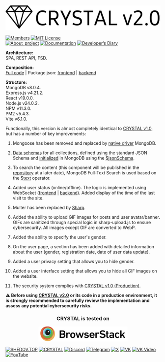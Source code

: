 [<img src="https://raw.githubusercontent.com/CrystalSystems/crystal-v2.0/refs/heads/main/assets/crystal-v2.0_logo.png">](https://shedov.top/description-and-capabilities-of-crystal-v2-0/)


[![Members](https://img.shields.io/badge/dynamic/json?style=for-the-badge&label=&logo=discord&logoColor=white&labelColor=black&color=%23f3f3f3&query=$.approximate_member_count&url=https%3A%2F%2Fdiscord.com%2Fapi%2Finvites%2FENB7RbxVZE%3Fwith_counts%3Dtrue)](https://discord.gg/ENB7RbxVZE)&nbsp;[![MIT License](https://img.shields.io/badge/license-MIT-blue.svg?style=for-the-badge&logo=5865F2&logoColor=black&labelColor=black&color=%23f3f3f3)](https://github.com/CrystalSystems/crystal-v2.0/blob/main/LICENSE)<br/>
[![About_project](https://img.shields.io/badge/About_project-black?style=for-the-badge)](https://shedov.top/about-the-crystal-project)&nbsp;[![Documentation](https://img.shields.io/badge/Documentation-black?style=for-the-badge)](https://shedov.top/documentation-crystal/)&nbsp;[![Developer’s Diary](https://img.shields.io/badge/Developer’s_Diary-black?style=for-the-badge)](https://shedov.top/category/crystal/crystal-developers-diary/)

**Architecture:** <br/>
SPA, REST API, FSD.

**Composition:** <br/>
[Full code](https://github.com/CrystalSystems/crystal-v2.0/) | Package.json: [frontend](https://github.com/CrystalSystems/crystal-v2.0/blob/main/frontend/package.json) | [backend](https://github.com/CrystalSystems/crystal-v2.0/blob/main/backend/package.json)<br/>

**Structure:** <br/>
MongoDB v8.0.4.<br/>
Express.js v4.21.2.<br/>
React v19.0.0.<br/>
Node.js v24.0.2.<br/>
NPM v11.3.0.<br/>
PM2 v5.4.3.<br/>
Vite v6.1.0.<br/>

Functionally, this version is almost completely identical to [CRYSTAL v1.0](https://shedov.top/description-and-capabilities-of-crystal-v1-0/), but has a number of key improvements:

1. Mongoose has been removed and replaced by [native driver](https://www.npmjs.com/package/mongodb) MongoDB.

2. [Data schemas](https://github.com/CrystalSystems/crystal-v2.0/blob/main/backend/src/modules/user/user.schema.js)  for all collections, defined using the standard JSON Schema and [initialized](https://github.com/CrystalSystems/crystal-v2.0/blob/main/backend/src/core/engine/db/initializeCollections.js) in MongoDB using the [$jsonSchema](https://www.mongodb.com/docs/manual/reference/operator/query/jsonSchema/#mongodb-query-op.-jsonSchema).

3. To search the content (this component will be published in the [repository](https://github.com/CrystalSystems/crystal-v2.0) at a later date), MongoDB Full-Text Search is used based on the [$text](https://www.mongodb.com/docs/manual/reference/operator/query/text/) operator.

4. Added user status (online/offline). The logic is implemented using WebSocket ([frontend](https://github.com/CrystalSystems/crystal-v2.0/blob/main/frontend/src/shared/hooks/useWebSocket/useWebSocket.js) | [backend]([</a>](https://github.com/CrystalSystems/crystal-v2.0/blob/main/backend/src/core/engine/web/websocket.js))). Added display of the time of the last visit to the site.

5. Multer has been replaced by [Sharp](https://github.com/CrystalSystems/crystal-v2.0/blob/main/backend/src/shared/utils/sharp/sharp-upload.js).

6. Added the ability to upload GIF images for posts and user avatar/banner. GIFs are sanitized through special logic in sharp-upload.js to ensure cybersecurity. All images except GIF are converted to WebP.

6. Added the ability to specify the user's gender.

7. On the user page, a section has been added with detailed information about the user (gender, registration date, date of user data update).

8. Added a user privacy setting that allows you to hide gender.

9. Added a user interface setting that allows you to hide all GIF images on the website.

10. The security system complies with [CRYSTAL v1.0  (Production)](https://shedov.top/description-and-capabilities-of-crystal-v1-0/#paragraph_7).

**⚠️ Before using [CRYSTAL v2.0](https://github.com/CrystalSystems/crystal-v2.0) or its code in a production environment, it is strongly recommended to carefully review the implementation and assess any potential cybersecurity risks.**<br/>

<h3 align="center">CRYSTAL is tested on</h3>
<p align="center">
  <a href="https://www.browserstack.com/">
    <img src="https://raw.githubusercontent.com/CrystalSystems/crystal-v2.0/bc7bf8b166feef1f4aed3e88dac61d1a25dd2665/assets/browserstack_logo.svg" width="290" />
  </a>
</p>

[![SHEDOV.TOP](https://img.shields.io/badge/SHEDOV.TOP-black?style=for-the-badge)](https://shedov.top/) 
[![CRYSTAL](https://img.shields.io/badge/CRYSTAL-black?style=for-the-badge)](https://crysty.ru/AndrewShedov)
[![Discord](https://img.shields.io/badge/Discord-black?style=for-the-badge&logo=discord&color=black&logoColor=white)](https://discord.gg/ENB7RbxVZE)
[![Telegram](https://img.shields.io/badge/Telegram-black?style=for-the-badge&logo=telegram&color=black&logoColor=white)](https://t.me/ShedovTop)
[![X](https://img.shields.io/badge/%20-black?style=for-the-badge&logo=x&logoColor=white)](https://x.com/AndrewShedov)
[![VK](https://img.shields.io/badge/VK-black?style=for-the-badge&logo=vk)](https://vk.com/ShedovTop)
[![VK Video](https://img.shields.io/badge/VK%20Video-black?style=for-the-badge&logo=vk)](https://vkvideo.ru/@ShedovTop)
[![YouTube](https://img.shields.io/badge/YouTube-black?style=for-the-badge&logo=youtube)](https://www.youtube.com/@AndrewShedov)
 
